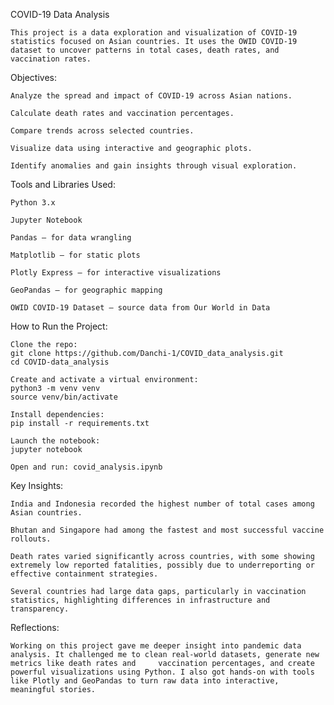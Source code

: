 COVID-19 Data Analysis

    This project is a data exploration and visualization of COVID-19 statistics focused on Asian countries. It uses the OWID COVID-19 dataset to uncover patterns in total cases, death rates, and vaccination rates.

Objectives:

    Analyze the spread and impact of COVID-19 across Asian nations.

    Calculate death rates and vaccination percentages.

    Compare trends across selected countries.

    Visualize data using interactive and geographic plots.

    Identify anomalies and gain insights through visual exploration.

Tools and Libraries Used:

    Python 3.x

    Jupyter Notebook

    Pandas – for data wrangling

    Matplotlib – for static plots

    Plotly Express – for interactive visualizations

    GeoPandas – for geographic mapping

    OWID COVID-19 Dataset – source data from Our World in Data

How to Run the Project:

    Clone the repo:
    git clone https://github.com/Danchi-1/COVID_data_analysis.git
    cd COVID-data_analysis

    Create and activate a virtual environment:
    python3 -m venv venv
    source venv/bin/activate

    Install dependencies:
    pip install -r requirements.txt

    Launch the notebook:
    jupyter notebook

    Open and run: covid_analysis.ipynb

Key Insights:

    India and Indonesia recorded the highest number of total cases among Asian countries.

    Bhutan and Singapore had among the fastest and most successful vaccine rollouts.

    Death rates varied significantly across countries, with some showing extremely low reported fatalities, possibly due to underreporting or effective containment strategies.

    Several countries had large data gaps, particularly in vaccination statistics, highlighting differences in infrastructure and transparency.

Reflections:

    Working on this project gave me deeper insight into pandemic data analysis. It challenged me to clean real-world datasets, generate new metrics like death rates and     vaccination percentages, and create powerful visualizations using Python. I also got hands-on with tools like Plotly and GeoPandas to turn raw data into interactive, meaningful stories.
